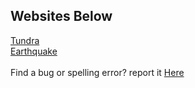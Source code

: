 ## Websites Below
<a href="tundra/tundra.html">Tundra</a>
<br>
<a href="earthquake/comingsoon.md">Earthquake</a>
<br>
<br>
Find a bug or spelling error? report it <a href="https://github.com/GanOnsauce/school/issues?q=is%3Aissue+is%3Aopen+sort%3Aupdated-desc
">Here</a> 
